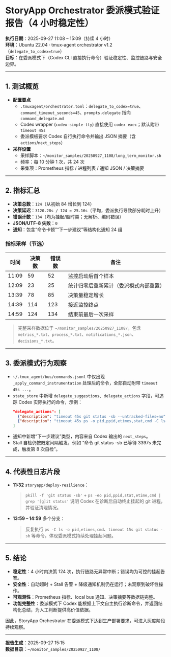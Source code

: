 # StoryApp Orchestrator 委派模式验证报告（4 小时稳定性）

**执行日期**：2025-09-27 11:08 – 15:09（持续 4 小时）  
**环境**：Ubuntu 22.04 · tmux-agent orchestrator v1.2（`delegate_to_codex=true`）  
**目标**：在委派模式下（Codex CLI 直接执行命令）验证稳定性、监控链路与安全边界。

---

## 1. 测试概览
- **配置要点**
  - `.tmuxagent/orchestrator.toml`：`delegate_to_codex=true`、`command_timeout_seconds=45`、`prompts.delegate` 指向 `command_delegate.md`
  - Codex wrapper (`codex-simple-tty`) 直接使用 `codex exec`；默认附带 `timeout 45s`
  - 委派模板要求 Codex 自行执行命令并输出 JSON 摘要（含 `actions`/`next_steps`）
- **采样设置**
  - 采样脚本：`~/monitor_samples/20250927_1108/long_term_monitor.sh`
  - 频率：每 10 分钟 1 次，共 24 次
  - 采集项：Prometheus 指标 / 进程列表 / 通知 JSON / 决策摘要

---

## 2. 指标汇总
- **决策总数**：`124`（从初始 84 增长到 124）
- **决策延迟**：`3120.28s / 124 ≈ 25.16s`（平均，委派执行导致部分耗时上升）
- **错误计数**：`134`（均为挂起/超时类；无解析、编码错误）
- **JSON/UTF-8 失败**：`0`
- **通知**：包含“命令卡顿”“下一步建议”等结构化通知 24 组

### 指标采样（节选）
| 时间 | 决策数 | 错误数 | 备注 |
| --- | --- | --- | --- |
| 11:09 | 59 | 52 | 监控启动后首个样本 |
| 12:09 | 23 | 25 | 统计归零后重新累计（委派模式内部重置） |
| 13:39 | 78 | 85 | 决策量稳定增长 |
| 14:39 | 114 | 123 | 接近监控终点 |
| 14:59 | 124 | 134 | 结束前最后一次采样 |

> 完整采样数据位于 `~/monitor_samples/20250927_1108/`，包含 `metrics_*.txt`、`process_*.txt`、`notifications_*.json`、`decisions_*.txt`。

---

## 3. 委派模式行为观察
- `~/.tmux_agent/bus/commands.jsonl` 中仅出现 `_apply_command_instrumentation` 处理后的命令，全部自动附带 `timeout 45s ...`。
- `state_store` 中新增 `delegate_suggestions`、`delegate_actions` 字段，可追踪 Codex 实际执行的命令，示例：
  ```json
  "delegate_actions": [
    {"description": "timeout 45s git status -sb --untracked-files=no", "status": "succeeded"},
    {"description": "timeout 45s ps -o pid,ppid,etimes,stat,cmd -C ls", "status": "succeeded"}
  ]
  ```
- 通知中新增“下一步建议”类型，内容来自 Codex 输出的 `next_steps`。
- Stall 自检仍按既定间隔触发，例如 “命令 git status -sb 已等待 3397s 未完成，触发第 8 次自检”。

---

## 4. 代表性日志片段
- **11:32** `storyapp/deploy-resilience`：
  > `pkill -f 'git status -sb'` + `ps -eo pid,ppid,stat,etime,cmd | grep '[g]it status'`
  > 说明 Codex 在诊断后自动终止挂起的 git 进程，并验证清理情况。
- **13:59 – 14:59** 多个分支：
  > 反复执行 `ps -C ls -o pid,etimes,cmd`、`timeout 15s git status -sb` 等命令，体现委派模式持续处理挂起问题。

---

## 5. 结论
- **稳定性**：4 小时内决策 124 次，执行链路无异常中断；错误均为可控的挂起告警。
- **安全性**：自动超时 + Stall 告警 + 降级通知机制仍在运行；未观察到破坏性操作。
- **可观测性**：Prometheus 指标、local bus 通知、决策摘要等数据链完整。
- **功能完整性**：委派模式下 Codex 能根据上下文自主执行诊断命令，并返回结构化总结，为人工判断提供高价值依据。

因此，StoryApp Orchestrator 在委派模式下达到生产部署要求，可进入灰度阶段持续观察。

---

**报告生成**：2025-09-27 15:15  
**数据目录**：`~/monitor_samples/20250927_1108/`
